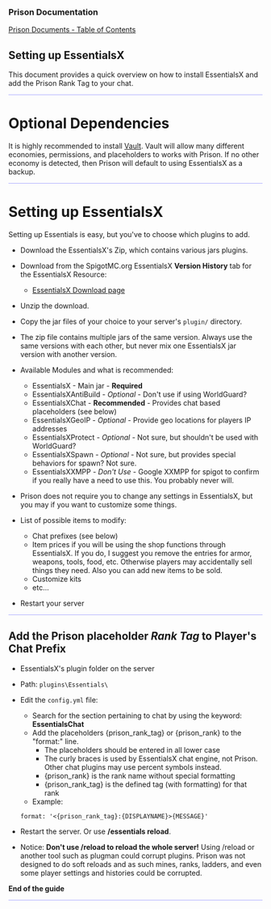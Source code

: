 ### Prison Documentation 
[Prison Documents - Table of Contents](prison_docs_000_toc.md)

## Setting up EssentialsX

This document provides a quick overview on how to install EssentialsX and add the Prison Rank Tag to your chat.

<hr style="height:1px; border:none; color:#aaf; background-color:#aaf;">



# Optional Dependencies

It is highly recommended to install [Vault](https://www.spigotmc.org/resources/vault.34315/). Vault will allow many different economies, permissions, and placeholders to works with Prison.  If no other economy is detected, then Prison will default to using EssentialsX as a backup.

<hr style="height:1px; border:none; color:#aaf; background-color:#aaf;">



# Setting up EssentialsX

Setting up Essentials is easy, but you've to choose which plugins to add.

* Download the EssentialsX's Zip, which contains various jars plugins.
* Download from the SpigotMC.org EssentialsX **Version History** tab for the EssentialsX Resource:
    - [EssentialsX Download page](https://www.spigotmc.org/resources/essentialsx.9089/)
* Unzip the download.
* Copy the jar files of your choice to your server's `plugin/` directory.
* The zip file contains multiple jars of the same version. Always use the same versions with each other, but never mix one EssentialsX jar version with another version. 
* Available Modules and what is recommended:
    * EssentialsX - Main jar - **Required**
    * EssentialsXAntiBuild - *Optional* - Don't use if using WorldGuard?
    * EssentialsXChat - **Recommended** - Provides chat based placeholders (see below)
    * EssentialsXGeoIP - *Optional* - Provide geo locations for players IP addresses
    * EssentialsXProtect - *Optional* - Not sure, but shouldn't be used with WorldGuard?
    * EssentialsXSpawn - *Optional* - Not sure, but provides special behaviors for spawn? Not sure.
    * EssentialsXXMPP - *Don't Use* - Google XXMPP for spigot to confirm if you really have a need to use this.  You probably never will. 

* Prison does not require you to change any settings in EssentialsX, but you may if you want to customize some things.
* List of possible items to modify:      
    * Chat prefixes (see below)
    * Item prices if you will be using the shop functions through EssentialsX. If you do, I suggest you remove the entries for armor, weapons, tools, food, etc.  Otherwise players may accidentally sell things they need. Also you can add new items to be sold.
    * Customize kits
    * etc...
* Restart your server

<hr style="height:1px; border:none; color:#aaf; background-color:#aaf;">



## Add the Prison placeholder *Rank Tag* to Player's Chat Prefix

* EssentialsX's plugin folder on the server
* Path: `plugins\Essentials\`
* Edit the `config.yml` file: 
    - Search for the section pertaining to chat by using the keyword: **EssentialsChat**
    - Add the placeholders {prison_rank_tag} or {prison_rank} to the "format:" line.
        * The placeholders should be entered in all lower case
        * The curly braces is used by EssentialsX chat engine, not Prison. Other chat plugins may use percent symbols instead.
        * {prison_rank} is the rank name without special formatting
        * {prison_rank_tag} is the defined tag (with formatting) for that rank
    - Example:
    ```
    format: '<{prison_rank_tag}:{DISPLAYNAME}>{MESSAGE}'
    ```
* Restart the server. Or use **/essentials reload**.


* Notice: **Don't use /reload to reload the whole server!**  Using /reload or another tool such as plugman could corrupt plugins. Prison was not designed to do soft reloads and as such mines, ranks, ladders, and even some player settings and histories could be corrupted.

**End of the guide**


<hr style="height:1px; border:none; color:#aaf; background-color:#aaf;">
